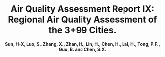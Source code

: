 ---
title: "Air Quality Assessment Report IX: Regional Air Quality Assessment of the 3+99 Cities."
collection: publications_aqa
author: <strong>Sun, H-X<strong>, Luo, S., Zhang, X., Zhan, H., Lin, H., Chen, H., Lai, H., Tong, P.F., Guo, B. and Chen, S.X.
conf: 'Center for Statistics at Peking University.'
year: 2022
paperurl: /publications/papers/Air_Quality_Assessment_Report_IX.pdf
additional: true
---